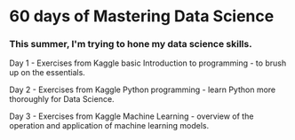 # 60 days of Mastering Data Science

### This summer, I'm trying to hone my data science skills.
Day 1 - Exercises from Kaggle basic Introduction to programming - to brush up on the essentials.

Day 2 - Exercises from Kaggle Python programming - learn Python more thoroughly for Data Science.

Day 3 - Exercises from Kaggle Machine Learning - overview of the operation and application of machine learning models.
